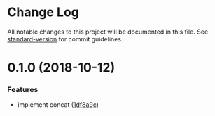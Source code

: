 # Change Log

All notable changes to this project will be documented in this file. See [standard-version](https://github.com/conventional-changelog/standard-version) for commit guidelines.

<a name="0.1.0"></a>
# 0.1.0 (2018-10-12)


### Features

* implement concat ([1df8a9c](https://github.com/AndreasPizsa/mp3-concat/commit/1df8a9c))
